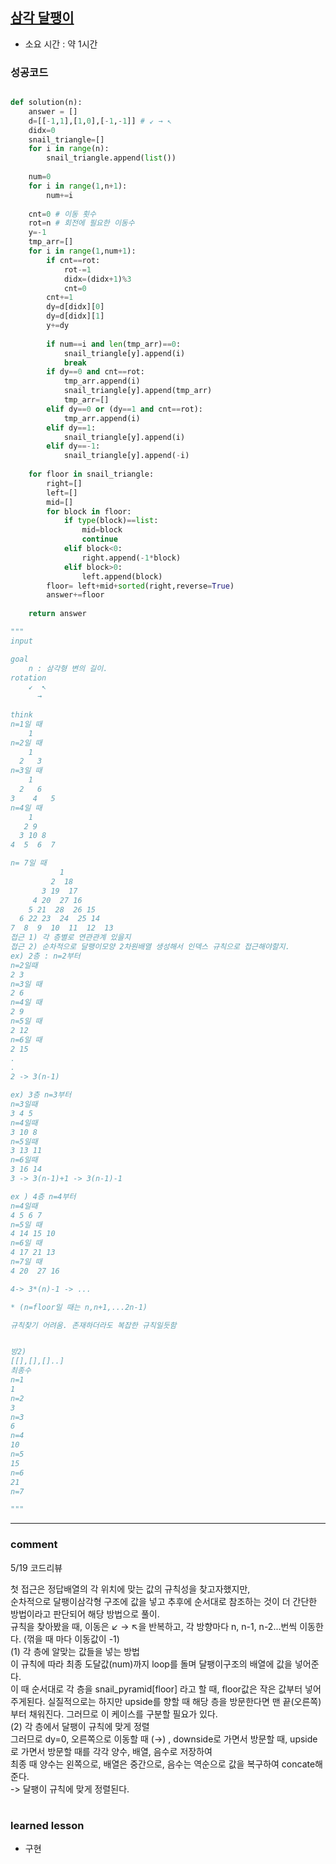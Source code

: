 ## [삼각 달팽이](https://programmers.co.kr/learn/courses/30/lessons/68645#)
* 소요 시간 : 약 1시간

### 성공코드
```python

def solution(n):
    answer = []
    d=[[-1,1],[1,0],[-1,-1]] # ↙ → ↖
    didx=0
    snail_triangle=[]
    for i in range(n):
        snail_triangle.append(list())
    
    num=0
    for i in range(1,n+1):
        num+=i
    
    cnt=0 # 이동 횟수
    rot=n # 회전에 필요한 이동수
    y=-1
    tmp_arr=[]
    for i in range(1,num+1):
        if cnt==rot: 
            rot-=1
            didx=(didx+1)%3
            cnt=0
        cnt+=1
        dy=d[didx][0]
        dy=d[didx][1]
        y+=dy
    
        if num==i and len(tmp_arr)==0:
            snail_triangle[y].append(i)
            break
        if dy==0 and cnt==rot:
            tmp_arr.append(i)
            snail_triangle[y].append(tmp_arr)
            tmp_arr=[]
        elif dy==0 or (dy==1 and cnt==rot):
            tmp_arr.append(i)
        elif dy==1:
            snail_triangle[y].append(i)
        elif dy==-1:
            snail_triangle[y].append(-i)
    
    for floor in snail_triangle:
        right=[]
        left=[]
        mid=[]
        for block in floor:
            if type(block)==list:
                mid=block
                continue
            elif block<0:
                right.append(-1*block)
            elif block>0:
                left.append(block)
        floor= left+mid+sorted(right,reverse=True)
        answer+=floor
    
    return answer

"""
input

goal
    n : 삼각형 변의 길이.
rotation
    ↙  ↖
      →
      
think
n=1일 때
    1
n=2일 때
    1
  2   3
n=3일 때
    1
  2   6
3    4   5
n=4일 때
    1
   2 9
  3 10 8
4  5  6  7

n= 7일 때
           1
         2  18
       3 19  17
     4 20  27 16
    5 21  28  26 15
  6 22 23  24  25 14
7  8  9  10  11  12  13
접근 1) 각 층별로 연관관계 있을지
접근 2) 순차적으로 달팽이모양 2차원배열 생성해서 인덱스 규칙으로 접근해야할지.
ex) 2층 : n=2부터
n=2일때
2 3
n=3일 때
2 6
n=4일 때
2 9
n=5일 때
2 12
n=6일 때
2 15
.
.
2 -> 3(n-1)

ex) 3층 n=3부터
n=3일때
3 4 5
n=4일때
3 10 8
n=5일때
3 13 11
n=6일때
3 16 14
3 -> 3(n-1)+1 -> 3(n-1)-1 

ex ) 4층 n=4부터
n=4일때
4 5 6 7
n=5일 때
4 14 15 10
n=6일 때
4 17 21 13
n=7일 때
4 20  27 16

4-> 3*(n)-1 -> ...

* (n=floor일 때는 n,n+1,...2n-1)

규칙찾기 어려움. 존재하더라도 복잡한 규칙일듯함


방2)
[[],[],[]..]
최종수
n=1
1
n=2
3
n=3
6
n=4
10
n=5
15
n=6
21
n=7

"""
```


----------------------------------------------------------------------------
### comment 
5/19 코드리뷰    

첫 접근은 정답배열의 각 위치에 맞는 값의 규칙성을 찾고자했지만,    
순차적으로 달팽이삼각형 구조에 값을 넣고 추후에 순서대로 참조하는 것이 더 간단한 방법이라고 판단되어 해당 방법으로 풀이.   
규칙을 찾아봤을 때, 이동은 ↙ → ↖을 반복하고, 각 방향마다 n, n-1, n-2...번씩 이동한다. (꺾을 때 마다 이동값이 -1)   
(1)  각 층에 알맞는 값들을 넣는 방법    
이 규칙에 따라 최종 도달값(num)까지 loop를 돌며 달팽이구조의 배열에 값을 넣어준다.   
이 때 순서대로 각 층을 snail_pyramid[floor] 라고 할 때, floor값은 작은 값부터 넣어주게된다. 실질적으로는 하지만 upside를 향할 때 해당 층을 방문한다면 맨 끝(오른쪽)부터 채워진다.
그러므로 이 케이스를 구분할 필요가 있다.   
(2) 각 층에서 달팽이 규칙에 맞게 정렬    
그러므로 dy=0, 오른쪽으로 이동할 때 (→) , downside로 가면서 방문할 때, upside로 가면서 방문할 때를 각각 양수, 배열, 음수로 저장하여   
최종 때 양수는 왼쪽으로, 배열은 중간으로, 음수는 역순으로 값을 복구하여 concate해준다.  
-> 달팽이 규칙에 맞게 정렬된다.   

#
#
 ### learned lesson
 * 구현


#
#
 
 
